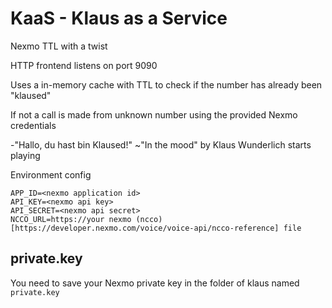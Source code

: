 # KaaS - Klaus as a Service

Nexmo TTL with a twist

HTTP frontend listens on port 9090

Uses a in-memory cache with TTL to check if the number has already been "klaused"

If not a call is made from unknown number using the provided Nexmo credentials

-"Hallo, du hast bin Klaused!" ~"In the mood" by Klaus Wunderlich starts playing

Environment config

    APP_ID=<nexmo application id>
    API_KEY=<nexmo api key>
    API_SECRET=<nexmo api secret>
    NCCO_URL=https://your nexmo (ncco)[https://developer.nexmo.com/voice/voice-api/ncco-reference] file

## private.key

You need to save your Nexmo private key in the folder of klaus named `private.key`
